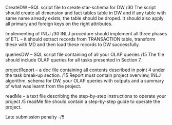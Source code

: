 CreateDW –SQL script file to create star-schema for DW /30
The script should create all dimension and fact tables table in DW and if any table with same name already exists, the table should be droped. It should also apply all primary and foreign keys on the right attributes.

Implementing of INLJ /30
INLJ procedure should implement all three phases of ETL – it should extract records from TRANSACTION table, transform these with MD and then load these records to DW successfully.

queriesDW – SQL script file containing of all your OLAP queries /15
The file should include OLAP queries for all tasks presented in Section 7.

projectReport – a doc file containing all contents described in point 4 under the task break-up section. /15
Report must contain project overview, INLJ algorithm, schema for DW, your OLAP queries with outputs and a summary of what was learnt from the project.

readMe – a text file describing the step-by-step instructions to operate your project /5
readMe file should contain a step-by-step guide to operate the project.

Late submission penalty -/5